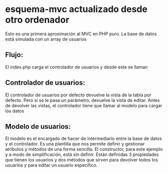# esquema-mvc actualizado desde otro ordenador

Esto es una primera aproximación al MVC en PHP puro. La base de datos está simulada con un array de usuarios

## Flujo:

El index.php carga el controlador de usuarios y desde este se llaman

## Controlador de usuarios:

El controlador de usuarios por defecto devuelve la vista de la tabla por defecto. Pero si se le pasa un parámetro, devuelve la vista de editar.
Antes de devolver las vistas, el controlador tiene que llamar al modelo para cargar los datos

## Modelo de usuarios:

El modelo es el encargado de hacer de intermediario entre la base de datos y el controlador. Es una plantilla que nos permite definir y gestionar atributos y métodos de una forma sencilla.
El constructor, para este ejemplo y a modo de simplificación, está sin definir. Están definidas 3 propiedades que tienen los usuarios y dos métodos que sirven para devolver todos los usuarios y para editar un usuario específico.
